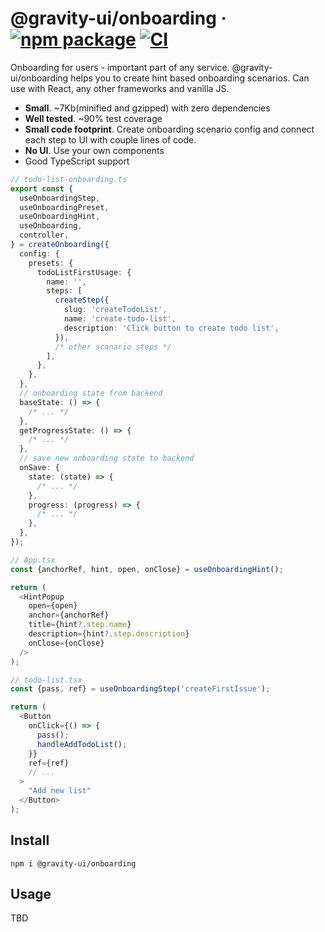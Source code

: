 # @gravity-ui/onboarding &middot; [![npm package](https://img.shields.io/npm/v/@gravity-ui/onboarding)](https://www.npmjs.com/package/@gravity-ui/onboarding) [![CI](https://img.shields.io/github/actions/workflow/status/gravity-ui/onboarding/.github/workflows/ci.yml?label=CI&logo=github)](https://github.com/gravity-ui/onboarding/actions/workflows/ci.yml?query=branch:main)

Onboarding for users - important part of any service.
@gravity-ui/onboarding helps you to create hint based onboarding scenarios. Can use with React, any other frameworks and vanilla JS.

- **Small**. ~7Kb(minified and gzipped) with zero dependencies
- **Well tested**. ~90% test coverage
- **Small code footprint**. Create onboarding scenario config and connect each step to UI with couple lines of code.
- **No UI**. Use your own components
- Good TypeScript support

```typescript jsx
// todo-list-onboarding.ts
export const {
  useOnboardingStep,
  useOnboardingPreset,
  useOnboardingHint,
  useOnboarding,
  controller,
} = createOnboarding({
  config: {
    presets: {
      todoListFirstUsage: {
        name: '',
        steps: [
          createStep({
            slug: 'createTodoList',
            name: 'create-todo-list',
            description: 'Click button to create todo list',
          }),
          /* other scanario steps */
        ],
      },
    },
  },
  // onboarding state from backend
  baseState: () => {
    /* ... */
  },
  getProgressState: () => {
    /* ... */
  },
  // save new onboarding state to backend
  onSave: {
    state: (state) => {
      /* ... */
    },
    progress: (progress) => {
      /* ... */
    },
  },
});
```

```typescript jsx
// App.tsx
const {anchorRef, hint, open, onClose} = useOnboardingHint();

return (
  <HintPopup
    open={open}
    anchor={anchorRef}
    title={hint?.step.name}
    description={hint?.step.description}
    onClose={onClose}
  />
);
```

```typescript jsx
// todo-list.tsx
const {pass, ref} = useOnboardingStep('createFirstIssue');

return (
  <Button
    onClick={() => {
      pass();
      handleAddTodoList();
    }}
    ref={ref}
    // ...
  >
    "Add new list"
  </Button>
);
```

## Install

```shell
npm i @gravity-ui/onboarding
```

## Usage

TBD
